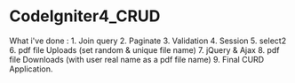 # CodeIgniter4_CRUD
What i've done : 1. Join query 2. Paginate 3. Validation 4. Session 5. select2 6. pdf file Uploads (set random &amp; unique file name) 7. jQuery &amp; Ajax 8. pdf file Downloads (with user real name as a pdf file name) 9. Final CURD Application.
